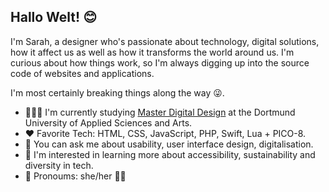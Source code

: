 ## Hallo Welt! 😊

I'm Sarah, a designer who's passionate about technology, digital solutions, how it affect us as well as how it transforms the world around us. I'm curious about how things work, so I'm always digging up into the source code of websites and applications.

I'm most certainly breaking things along the way 😜.

- 👩🏻‍🎓 I'm currently studying [Master Digital Design](https://www.fh-dortmund.de/studiengaenge/digital-design-master.php) at the Dortmund University of Applied Sciences and Arts.
- ❤️ Favorite Tech: HTML, CSS, JavaScript, PHP, Swift, Lua + PICO-8.
- 💬 You can ask me about usability, user interface design, digitalisation.
- 🔬 I'm interested in learning more about accessibility, sustainability and diversity in tech.
- 🦄 Pronoums: she/her 🏳️‍⚧️

<!--
- 🔭 Learning and practicing Swift with [Exercism](https://github.com/blude/exercism-swift)
- 🌱 Also learning Pico-8 with the help of [Lazy Devs Academy](https://youtube.com/@LazyDevs)
-->
